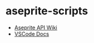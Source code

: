 # aseprite-scripts
- [Aseprite API Wiki](https://www.aseprite.org/api)
- [VSCode Docs](https://github.com/Tsukina-7mochi/aseprite-type-definition)